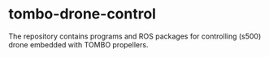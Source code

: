# tombo-drone-control
The repository contains programs and ROS packages for controlling (s500) drone embedded with TOMBO propellers.

